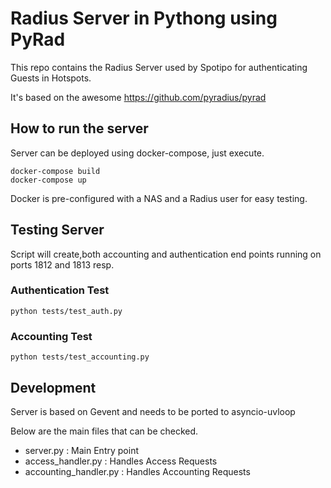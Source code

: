 # Radius Server in Pythong using PyRad  

This repo contains the Radius Server used  by Spotipo for authenticating Guests in Hotspots.

It's based on the awesome https://github.com/pyradius/pyrad 


## How to run the server

Server can be deployed using docker-compose, just execute. 

```shell script
docker-compose build
docker-compose up
```

Docker is pre-configured with a NAS and a Radius user for easy testing.

## Testing Server
Script will create,both accounting and authentication end points running on ports 1812 and 1813 resp.

### Authentication Test

```shell script
python tests/test_auth.py
```

### Accounting  Test

```shell script
python tests/test_accounting.py
```


## Development

Server is based on Gevent and needs to be ported to asyncio-uvloop

Below are the main files that can be checked.

- server.py : Main Entry point
- access_handler.py : Handles Access Requests
- accounting_handler.py : Handles Accounting Requests

